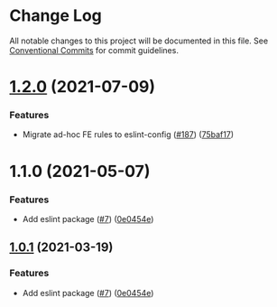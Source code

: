 # Change Log

All notable changes to this project will be documented in this file.
See [Conventional Commits](https://conventionalcommits.org) for commit guidelines.

# [1.2.0](https://github.com/retroswap/retro-toolkit/tree/master/packages/eslint-config-retro/compare/@retroswap/eslint-config-retro@1.1.0...@retroswap/eslint-config-retro@1.2.0) (2021-07-09)


### Features

* Migrate ad-hoc FE rules to eslint-config ([#187](https://github.com/retroswap/retro-toolkit/tree/master/packages/eslint-config-retro/issues/187)) ([75baf17](https://github.com/retroswap/retro-toolkit/tree/master/packages/eslint-config-retro/commit/75baf175c8316fdfc549bc99e2bc38d65b18c5b6))





# 1.1.0 (2021-05-07)


### Features

* Add eslint package ([#7](https://github.com/retroswap/retro-toolkit/tree/master/packages/eslint-config-retro/issues/7)) ([0e0454e](https://github.com/retroswap/retro-toolkit/tree/master/packages/eslint-config-retro/commit/0e0454eb9a63e976934956dc5c66fbef2ce2017a))





## [1.0.1](https://github.com/retroswap/retro-toolkit/tree/master/packages/eslint-config-retro/compare/@retroswap-libs/eslint-config-retro@1.0.1...@retroswap-libs/eslint-config-retro@1.0.1) (2021-03-19)


### Features

* Add eslint package ([#7](https://github.com/retroswap/retro-toolkit/tree/master/packages/eslint-config-retro/issues/7)) ([0e0454e](https://github.com/retroswap/retro-toolkit/tree/master/packages/eslint-config-retro/commit/0e0454eb9a63e976934956dc5c66fbef2ce2017a))
